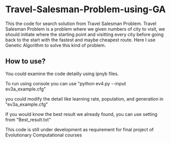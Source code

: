 # Travel-Salesman-Problem-using-GA
 This the code for search solution from Travel Salesman Problem. Travel Salesman Problem is a problem where we given numbers of city to visit, we should initiate where the starting point and visitting every city before going back to the start with the fastest and maybe cheapest route. Here I use Genetic Algorithm to solve this kind of problem.

## How to use?
You could examine the code detailly using ipnyb files. 

To run using console you can use "python ev4.py --input ev3a_example.cfg"

you could modify the detail like learning rate, population, and generation in "ev3a_example.cfg"

If you would know the best result we already found, you can use setting from "Best_result.txt"

This code is still under development as requirement for final project of Evolutionary Computational courses
